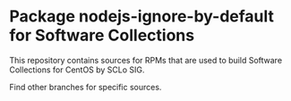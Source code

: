 # Package nodejs-ignore-by-default for Software Collections

This repository contains sources for RPMs that are used
to build Software Collections for CentOS by SCLo SIG.

Find other branches for specific sources.
